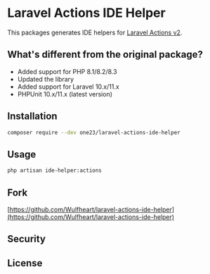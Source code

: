 # Laravel Actions IDE Helper

This packages generates IDE helpers for [Laravel Actions v2](https://github.com/lorisleiva/laravel-actions).

## What's different from the original package?

- Added support for PHP 8.1/8.2/8.3
- Updated the library
- Added support for Laravel 10.x/11.x
- PHPUnit 10.x/11.x (latest version)

## Installation

```bash
composer require --dev one23/laravel-actions-ide-helper
```

## Usage

```bash
php artisan ide-helper:actions
```

## Fork

[https://github.com/Wulfheart/laravel-actions-ide-helper](https://github.com/Wulfheart/laravel-actions-ide-helper)

## Security

## License
